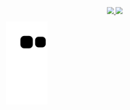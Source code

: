 <div align="center">
  <a href="https://github.com/ghcordeiro">
    <img height="180em" src="https://github-readme-stats.vercel.app/api?username=ghcordeiro&show_icons=true&theme=dracula&include_all_commits=true&count_private=true"/>
    <img height="180em" src="https://github-readme-stats.vercel.app/api/top-langs/?username=ghcordeiro&layout=compact&langs_count=7&theme=dracula"/>
  </a>
</div>

![Snake animation](https://github.com/ghcordeiro/ghcordeiro/blob/output/github-contribution-grid-snake.svg)

